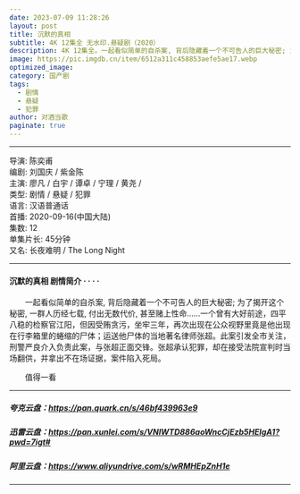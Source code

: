 ```yaml
---
date: 2023-07-09 11:28:26
layout: post
title: 沉默的真相
subtitle: 4K 12集全 无水印.悬疑剧（2020）
description: 4K 12集全。一起看似简单的自杀案, 背后隐藏着一个不可告人的巨大秘密; 为了揭开这个秘密, 一群人历经七载, 付出无数代价, 甚至赌上性命……一个曾有大好前途...
image: https://pic.imgdb.cn/item/6512a311c458853aefe5ae17.webp
optimized_image: 
category: 国产剧
tags:
  - 剧情
  - 悬疑
  - 犯罪
author: 对酒当歌
paginate: true
---
```

---

导演: 陈奕甫  
编剧: 刘国庆 / 紫金陈  
主演: 廖凡 / 白宇 / 谭卓 / 宁理 / 黄尧 /  
类型: 剧情 / 悬疑 / 犯罪  
语言: 汉语普通话  
首播: 2020-09-16(中国大陆)  
集数: 12  
单集片长: 45分钟  
又名: 长夜难明 / The Long Night  

---

#### 沉默的真相  剧情简介 · · · ·

　　一起看似简单的自杀案, 背后隐藏着一个不可告人的巨大秘密; 为了揭开这个秘密, 一群人历经七载, 付出无数代价, 甚至赌上性命……一个曾有大好前途，四平八稳的检察官江阳，但因受贿贪污，坐牢三年，再次出现在公众视野里竟是他出现在行李箱里的蜷缩的尸体；运送他尸体的当地著名律师张超。此案引发全市关注，刑警严良介入负责此案，与张超正面交锋。张超承认犯罪，却在接受法院宣判时当场翻供，并拿出不在场证据，案件陷入死局。

　　值得一看

---

##### 夸克云盘：<https://pan.quark.cn/s/46bf439963e9>

##### 迅雷云盘：<https://pan.xunlei.com/s/VNlWTD886aoWncCjEzb5HEIgA1?pwd=7igt#>

##### 阿里云盘：<https://www.aliyundrive.com/s/wRMHEpZnH1e>

---
